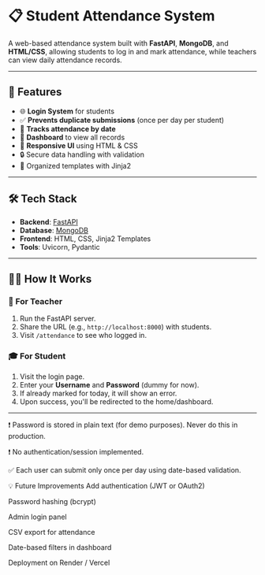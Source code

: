 # 📋 Student Attendance System

A web-based attendance system built with **FastAPI**, **MongoDB**, and **HTML/CSS**, allowing students to log in and mark attendance, while teachers can view daily attendance records.

---

## 🚀 Features

- 🌐 **Login System** for students
- ✅ **Prevents duplicate submissions** (once per day per student)
- 📅 **Tracks attendance by date**
- 📄 **Dashboard** to view all records
- 🎨 **Responsive UI** using HTML & CSS
- 🔒 Secure data handling with validation
- 🧾 Organized templates with Jinja2

---

## 🛠️ Tech Stack

- **Backend**: [FastAPI](https://fastapi.tiangolo.com/)
- **Database**: [MongoDB](https://www.mongodb.com/)
- **Frontend**: HTML, CSS, Jinja2 Templates
- **Tools**: Uvicorn, Pydantic

---

## 🧑‍🏫 How It Works

### 🧩 For Teacher
1. Run the FastAPI server.
2. Share the URL (e.g., `http://localhost:8000`) with students.
3. Visit `/attendance` to see who logged in.

### 🎓 For Student
1. Visit the login page.
2. Enter your **Username** and **Password** (dummy for now).
3. If already marked for today, it will show an error.
4. Upon success, you'll be redirected to the home/dashboard.

---

❗ Password is stored in plain text (for demo purposes). Never do this in production.

❗ No authentication/session implemented.

✅ Each user can submit only once per day using date-based validation.

💡 Future Improvements
Add authentication (JWT or OAuth2)

Password hashing (bcrypt)

Admin login panel

CSV export for attendance

Date-based filters in dashboard

Deployment on Render / Vercel
